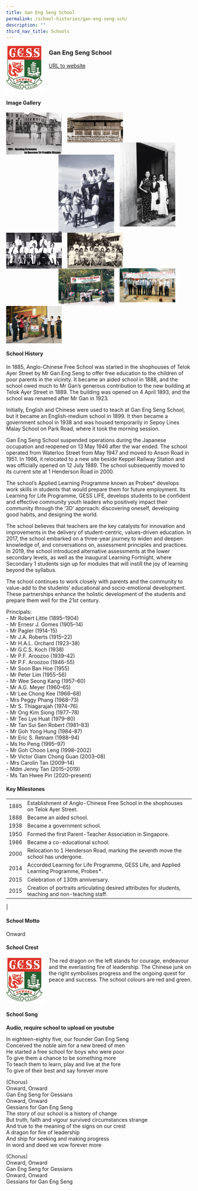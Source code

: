 ```yaml
---
title: Gan Eng Seng School
permalink: /school-histories/gan-eng-seng-sch/
description: ""
third_nav_title: Schools
---
```

<img src="/images/ganengsengpri1.jpg" style="width:20%;margin-right:15px;" align = "left">

### **Gan Eng Seng School**
[URL to website](https://www.ganengsengsch.moe.edu.sg/) 

<br clear="left">

#### **Image Gallery**

<p><a href="https://d1yxymztqoj7qn.amplifyapp.com/images/ganengsengpri2.jpg">  
<img src="/images/ganengsengpri2.jpg" style="width:30%;margin-right:15px;" align = "left">
</a></p>

<p><a href="https://d1yxymztqoj7qn.amplifyapp.com/images/ganengsengpri3.jpg">  
<img src="/images/ganengsengpri3.jpg" style="width:30%;margin-right:15px;" align = "left">
</a></p>

<p><a href="https://d1yxymztqoj7qn.amplifyapp.com/images/ganengsengpri4.jpg">  
<img src="/images/ganengsengpri4.jpg" style="width:30%;margin-right:45px;" align = "right">
</a></p>

<p><a href="https://d1yxymztqoj7qn.amplifyapp.com/images/ganengsengpri6.jpg">  
<img src="/images/ganengsengpri6.jpg" style="width:30%;margin-right:15px;" align = "right">
</a></p>

<p><a href="https://d1yxymztqoj7qn.amplifyapp.com/images/ganengsengpri5.jpg">  
<img src="/images/ganengsengpri5.jpg" style="width:30%;margin-right:15px;" align = "left">
</a></p>

<p><a href="https://d1yxymztqoj7qn.amplifyapp.com/images/ganengsengpri7.jpg">  
<img src="/images/ganengsengpri7.jpg" style="width:30%;margin-right:15px;" align = "left">
</a></p>

<p><a href="https://d1yxymztqoj7qn.amplifyapp.com/images/ganengsengpri8.jpg">  
<img src="/images/ganengsengpri8.jpg" style="width:30%;margin-right:45px;" align = "right">
</a></p>

<p><a href="https://d1yxymztqoj7qn.amplifyapp.com/images/ganengsengpri9.jpg">  
<img src="/images/ganengsengpri9.jpg" style="width:30%;margin-right:15px;" align = "right">
</a></p>

<p><a href="https://d1yxymztqoj7qn.amplifyapp.com/images/ganengsengpri10.jpg">  
<img src="/images/ganengsengpri10.jpg" style="width:30%;margin-right:15px;" align = "left">
</a></p>

<br clear="left">

#### **School History**
In 1885, Anglo-Chinese Free School was started in the shophouses of Telok Ayer Street by Mr Gan Eng Seng to offer free education to the children of poor parents in the vicinity. It became an aided school in 1888, and the school owed much to Mr Gan’s generous contribution to the new building at Telok Ayer Street in 1889. The building was opened on 4 April 1893, and the school was renamed after Mr Gan in 1923.

Initially, English and Chinese were used to teach at Gan Eng Seng School, but it became an English-medium school in 1899. It then became a government school in 1938 and was housed temporarily in Sepoy Lines Malay School on Park Road, where it took the morning session.

Gan Eng Seng School suspended operations during the Japanese occupation and reopened on 13 May 1946 after the war ended. The school operated from Waterloo Street from May 1947 and moved to Anson Road in 1951. In 1986, it relocated to a new site beside Keppel Railway Station and was officially opened on 12 July 1989. The school subsequently moved to its current site at 1 Henderson Road in 2000.

The school’s Applied Learning Programme known as Probes\* develops work skills in students that would prepare them for future employment. Its Learning for Life Programme, GESS LIFE, develops students to be confident and effective community youth leaders who positively impact their community through the ‘3D’ approach: discovering oneself, developing good habits, and designing the world.

The school believes that teachers are the key catalysts for innovation and improvements in the delivery of student-centric, values-driven education. In 2017, the school embarked on a three-year journey to widen and deepen knowledge of, and conversations on, assessment principles and practices. In 2019, the school introduced alternative assessments at the lower secondary levels, as well as the inaugural Learning Fortnight, where Secondary 1 students sign up for modules that will instill the joy of learning beyond the syllabus.

The school continues to work closely with parents and the community to value-add to the students’ educational and socio-emotional development. These partnerships enhance the holistic development of the students and prepare them well for the 21st century.

Principals:<br>
\- Mr Robert Little (1895–1904)<br>
\- Mr Ernesr J. Gomes (1905–14)<br>
\- Mr Pagler (1914–15)<br>
\- Mr J.A. Roberts (1915–22)<br>
\- Mr H.A.L. Orchard (1923–38)<br>
\- Mr G.C.S. Koch (1938)<br>
\- Mr P.F. Aroozoo (1939–42)<br>
\- Mr P.F. Aroozoo (1946–55)<br>
\- Mr Soon Ban Hoe (1955)<br>
\- Mr Peter Lim (1955–56)<br>
\- Mr Wee Seong Kang (1957–60)<br>
\- Mr A.G. Meyer (1960–65)<br>
\- Mr Lee Chong Kee (1966–68)<br>
\- Mrs Peggy Phang (1968–73)<br>
\- Mr S. Thiagarajah (1974–76)<br>
\- Mr Ong Kim Siong (1977–78)<br>
\- Mr Teo Lye Huat (1979–80)<br>
\- Mr Tan Sui Sen Robert (1981–83)<br>
\- Mr Goh Yong Hung (1984–87)<br>
\- Mr Eric S. Retnam (1988–94)<br>
\- Ms Ho Peng (1995–97)<br>
\- Mr Goh Choon Leng (1998–2002)<br>
\- Mr Victor Giam Chong Guan (2003–08)<br>
\- Mrs Carolin Tan (2009–14)<br>
\- Mdm Jenny Tan (2015–2019)<br>
\- Ms Tan Hwee Pin (2020–present)

#### **Key Milestones**

|  |  |
|:---:|---|
| 1885 | Establishment of Anglo-Chinese Free School in the shophouses on Telok Ayer Street. |
| 1888 | Became an aided school. |
| 1938 | Became a government school. |
| 1950 | Formed the first Parent-Teacher Association in Singapore. |
| 1986 | Became a co-educational school. |
| 2000 | Relocation to 1 Henderson Road, marking the seventh move the school has undergone. |
| 2014 | Accorded Learning for Life Programme, GESS Life, and Applied Learning Programme, Probes\*. |
| 2015 | Celebration of 130th anniversary. |
| 2015 | Creation of portraits articulating desired attributes for students, teaching and non-teaching staff. |
|

#### **School Motto**
Onward

#### **School Crest**
<img src="/images/ganengsengpri1.jpg" style="width:20%;margin-right:15px;" align = "left">

The red dragon on the left stands for courage, endeavour and the everlasting fire of leadership. The Chinese junk on the right symbolises progress and the ongoing quest for peace and success. The school colours are red and green.

<br clear="left">

#### **School Song**
**Audio, require school to upload on youtube**

In eighteen-eighty five, our founder Gan Eng Seng<br>
Conceived the noble aim for a new breed of men<br>
He started a free school for boys who were poor<br>
To give them a chance to be something more<br>
To teach them to learn, play and live at the fore<br>
To give of their best and say forever more

(Chorus)<br>
Onward, Onward<br>
Gan Eng Seng for Gessians<br>
Onward, Onward<br>
Gessians for Gan Eng Seng<br>
The story of our school is a history of change<br>
But truth, faith and vigour survived circumstances strange<br>
And true to the meaning of the signs on our crest<br>
A dragon for fire of leadership<br>
And ship for seeking and making progress<br>
In word and deed we vow forever more

(Chorus)<br>
Onward, Onward<br>
Gan Eng Seng for Gessians<br>
Onward, Onward<br>
Gessians for Gan Eng Seng
